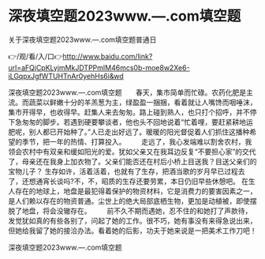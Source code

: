 # 深夜填空题2023www.—.com填空题
关于深夜填空题2023www.—.com填空题普通日

👉/观/看/入/口👉http://www.baidu.com/link?url=aFQjCpKLyjmMkJDTPPmIM46mcs0b-moe8w2Xe6-iLGqpxJgfWTUHTnAr0yehHs6i&wd

深夜填空题2023www.—.com填空题　　春天，集市简单而忙碌。农药化肥是主流。而蔬菜以鲜嫩十分的羊羔葱为主，绿盈盈一捆捆，看着就让人嘴馋而咽唾沫，集市开得早，也收得早。赶集人来去匆匆。路上碰到熟人，也只打个招呼，并不停下急匆匆的脚步。若遇到硬要攀谈者，他也头不回地说着“忙着哩，要赶紧耕地运肥呢，别人都已开始种了。”人已走出好远了。暖暖的阳光督促着人们抓住这播种希望的季节，把一年的热情、打算投入。
　　走远了，我心发端难以割舍农村，我领会农村中有双亲和缓如阳光的爱。犹如父亲又在我耳边反复“不要担心家”的交代了，母亲还在我身上加衣物了。父亲们能否还在村后小桥上目送我？目送父亲们的宝物儿子？
生存如许，活着活着，也就有了生存，把酒当歌的岁月早已过程去了，还想通宵长谈吗?不，不，昭质的生存还要劳累，本日仍旧早些休憩吧。
	在生人存在的地球上，地盘是最犯得着保护的物资材料，它是消费力的要害因素之一，是人们赖以存在的物资普通。尘世上的绝大局部底栖生物，更加是动植被，即使摆脱了地盘，将会没辙存在。
　　前不久不期而遇她，忍不住的和她打了声款待，发觉犹如真的有些各别了，问起了她的工作。很不巧，她有事没有来得急说出来，但她给我留了她的接洽办法。看着她的后影，功夫于她来说是一把美术工作刀吧！

深夜填空题2023www.—.com填空题
